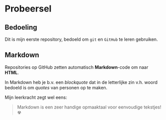 # Probeersel
## Bedoeling 
Dit is mijn eerste repository, bedoeld om `git` en `GitHub` te leren gebruiken.
## Markdown 
Repositories op GitHub zetten automatisch **Markdown**-code om naar **HTML**. 

In Markdown heb je b.v. een *blockquote* dat in de letterlijke zin v.h. woord bedoeld is om *quotes* van personen op te maken. 

Mijn leerkracht zegt wel eens: 
> Markdown is een zeer handige opmaaktaal voor eenvoudige tekstjes!
☢

